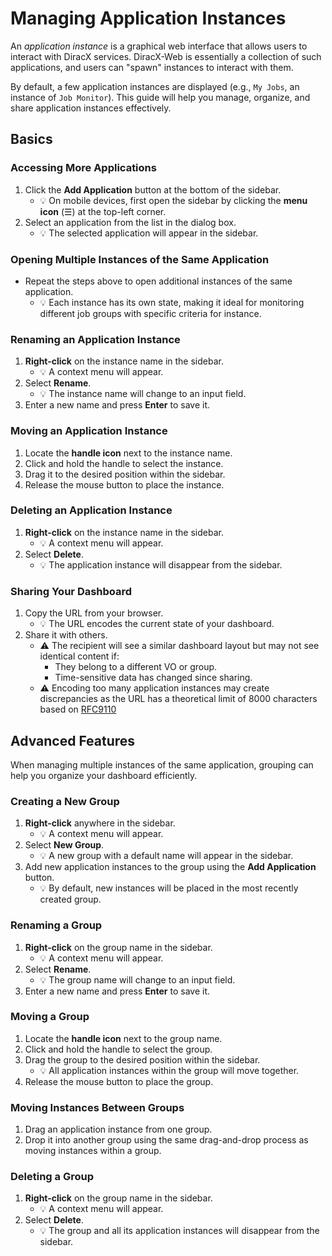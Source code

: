 # Managing Application Instances

An *application instance* is a graphical web interface that allows users to interact with DiracX services. DiracX-Web is essentially a collection of such applications, and users can "spawn" instances to interact with them.

By default, a few application instances are displayed (e.g., `My Jobs`, an instance of `Job Monitor`). This guide will help you manage, organize, and share application instances effectively.

## Basics

### Accessing More Applications

1. Click the **Add Application** button at the bottom of the sidebar.
   - :bulb: On mobile devices, first open the sidebar by clicking the **menu icon** (☰) at the top-left corner.
2. Select an application from the list in the dialog box.
   - :bulb: The selected application will appear in the sidebar.

### Opening Multiple Instances of the Same Application

- Repeat the steps above to open additional instances of the same application.
  - :bulb: Each instance has its own state, making it ideal for monitoring different job groups with specific criteria for instance.

### Renaming an Application Instance

1. **Right-click** on the instance name in the sidebar.
   - :bulb: A context menu will appear.
2. Select **Rename**.
   - :bulb: The instance name will change to an input field.
3. Enter a new name and press **Enter** to save it.

### Moving an Application Instance

1. Locate the **handle icon** next to the instance name.
2. Click and hold the handle to select the instance.
3. Drag it to the desired position within the sidebar.
4. Release the mouse button to place the instance.

### Deleting an Application Instance

1. **Right-click** on the instance name in the sidebar.
   - :bulb: A context menu will appear.
2. Select **Delete**.
   - :bulb: The application instance will disappear from the sidebar.

### Sharing Your Dashboard

1. Copy the URL from your browser.
   - :bulb: The URL encodes the current state of your dashboard.
2. Share it with others.
   - :warning: The recipient will see a similar dashboard layout but may not see identical content if:
     - They belong to a different VO or group.
     - Time-sensitive data has changed since sharing.
   - :warning: Encoding too many application instances may create discrepancies as the URL has a theoretical limit of 8000 characters based on [RFC9110](https://www.rfc-editor.org/rfc/rfc9110#section-4.1-5) 

## Advanced Features

When managing multiple instances of the same application, grouping can help you organize your dashboard efficiently.

### Creating a New Group

1. **Right-click** anywhere in the sidebar.
   - :bulb: A context menu will appear.
2. Select **New Group**.
   - :bulb: A new group with a default name will appear in the sidebar.
3. Add new application instances to the group using the **Add Application** button.
   - :bulb: By default, new instances will be placed in the most recently created group.

### Renaming a Group

1. **Right-click** on the group name in the sidebar.
   - :bulb: A context menu will appear.
2. Select **Rename**.
   - :bulb: The group name will change to an input field.
3. Enter a new name and press **Enter** to save it.

### Moving a Group

1. Locate the **handle icon** next to the group name.
2. Click and hold the handle to select the group.
3. Drag the group to the desired position within the sidebar.
   - :bulb: All application instances within the group will move together.
4. Release the mouse button to place the group.

### Moving Instances Between Groups

1. Drag an application instance from one group.
2. Drop it into another group using the same drag-and-drop process as moving instances within a group.

### Deleting a Group

1. **Right-click** on the group name in the sidebar.
   - :bulb: A context menu will appear.
2. Select **Delete**.
   - :bulb: The group and all its application instances will disappear from the sidebar.
